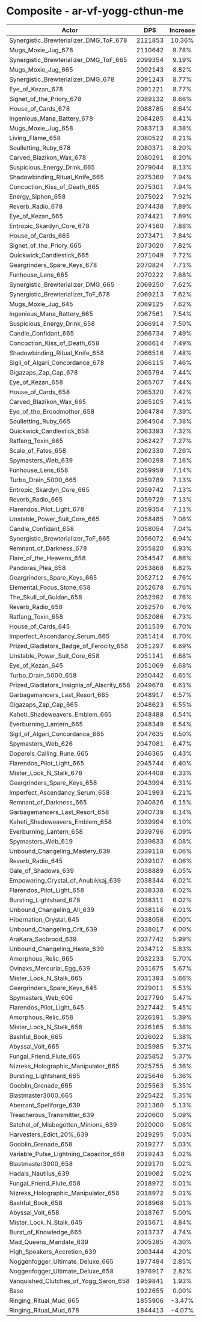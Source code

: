 # Composite - ar-vf-yogg-cthun-me
| Actor | DPS | Increase |
|---|:---:|:---:|
|Synergistic_Brewterializer_DMG_ToF_678|2121853|10.36%|
|Mugs_Moxie_Jug_678|2110642|9.78%|
|Synergistic_Brewterializer_DMG_ToF_665|2099354|9.19%|
|Mugs_Moxie_Jug_665|2092143|8.82%|
|Synergistic_Brewterializer_DMG_678|2091243|8.77%|
|Eye_of_Kezan_678|2091221|8.77%|
|Signet_of_the_Priory_678|2089132|8.66%|
|House_of_Cards_678|2088785|8.64%|
|Ingenious_Mana_Battery_678|2084285|8.41%|
|Mugs_Moxie_Jug_658|2083713|8.38%|
|Living_Flame_658|2080522|8.21%|
|Soulletting_Ruby_678|2080371|8.20%|
|Carved_Blazikon_Wax_678|2080291|8.20%|
|Suspicious_Energy_Drink_665|2079044|8.13%|
|Shadowbinding_Ritual_Knife_665|2075360|7.94%|
|Concoction_Kiss_of_Death_665|2075301|7.94%|
|Energy_Siphon_658|2075022|7.92%|
|Reverb_Radio_678|2074438|7.89%|
|Eye_of_Kezan_665|2074421|7.89%|
|Entropic_Skardyn_Core_678|2074160|7.88%|
|House_of_Cards_665|2073471|7.84%|
|Signet_of_the_Priory_665|2073020|7.82%|
|Quickwick_Candlestick_665|2071049|7.72%|
|Geargrinders_Spare_Keys_678|2070824|7.71%|
|Funhouse_Lens_665|2070222|7.68%|
|Synergistic_Brewterializer_DMG_665|2069250|7.62%|
|Synergistic_Brewterializer_ToF_678|2069213|7.62%|
|Mugs_Moxie_Jug_645|2069125|7.62%|
|Ingenious_Mana_Battery_665|2067561|7.54%|
|Suspicious_Energy_Drink_658|2066914|7.50%|
|Candle_Confidant_665|2066734|7.49%|
|Concoction_Kiss_of_Death_658|2066614|7.49%|
|Shadowbinding_Ritual_Knife_658|2066516|7.48%|
|Sigil_of_Algari_Concordance_678|2066115|7.46%|
|Gigazaps_Zap_Cap_678|2065794|7.44%|
|Eye_of_Kezan_658|2065707|7.44%|
|House_of_Cards_658|2065320|7.42%|
|Carved_Blazikon_Wax_665|2065105|7.41%|
|Eye_of_the_Broodmother_658|2064784|7.39%|
|Soulletting_Ruby_665|2064504|7.38%|
|Quickwick_Candlestick_658|2063393|7.32%|
|Ratfang_Toxin_665|2062427|7.27%|
|Scale_of_Fates_658|2062330|7.26%|
|Spymasters_Web_639|2060298|7.16%|
|Funhouse_Lens_658|2059959|7.14%|
|Turbo_Drain_5000_665|2059789|7.13%|
|Entropic_Skardyn_Core_665|2059742|7.13%|
|Reverb_Radio_665|2059729|7.13%|
|Flarendos_Pilot_Light_678|2059354|7.11%|
|Unstable_Power_Suit_Core_665|2058485|7.06%|
|Candle_Confidant_658|2058054|7.04%|
|Synergistic_Brewterializer_ToF_665|2056072|6.94%|
|Remnant_of_Darkness_678|2055820|6.93%|
|Flare_of_the_Heavens_658|2054547|6.86%|
|Pandoras_Plea_658|2053868|6.82%|
|Geargrinders_Spare_Keys_665|2052712|6.76%|
|Elemental_Focus_Stone_658|2052678|6.76%|
|The_Skull_of_Guldan_658|2052592|6.76%|
|Reverb_Radio_658|2052570|6.76%|
|Ratfang_Toxin_658|2052086|6.73%|
|House_of_Cards_645|2051539|6.70%|
|Imperfect_Ascendancy_Serum_665|2051414|6.70%|
|Prized_Gladiators_Badge_of_Ferocity_658|2051297|6.69%|
|Unstable_Power_Suit_Core_658|2051141|6.68%|
|Eye_of_Kezan_645|2051069|6.68%|
|Turbo_Drain_5000_658|2050442|6.65%|
|Prized_Gladiators_Insignia_of_Alacrity_658|2049678|6.61%|
|Garbagemancers_Last_Resort_665|2048917|6.57%|
|Gigazaps_Zap_Cap_665|2048623|6.55%|
|Kaheti_Shadeweavers_Emblem_665|2048488|6.54%|
|Everburning_Lantern_665|2048349|6.54%|
|Sigil_of_Algari_Concordance_665|2047635|6.50%|
|Spymasters_Web_626|2047081|6.47%|
|Doperels_Calling_Rune_665|2046365|6.43%|
|Flarendos_Pilot_Light_665|2045744|6.40%|
|Mister_Lock_N_Stalk_678|2044408|6.33%|
|Geargrinders_Spare_Keys_658|2043994|6.31%|
|Imperfect_Ascendancy_Serum_658|2041993|6.21%|
|Remnant_of_Darkness_665|2040826|6.15%|
|Garbagemancers_Last_Resort_658|2040739|6.14%|
|Kaheti_Shadeweavers_Emblem_658|2039994|6.10%|
|Everburning_Lantern_658|2039796|6.09%|
|Spymasters_Web_619|2039633|6.08%|
|Unbound_Changeling_Mastery_639|2039118|6.06%|
|Reverb_Radio_645|2039107|6.06%|
|Gale_of_Shadows_639|2038889|6.05%|
|Empowering_Crystal_of_Anubikkaj_639|2038344|6.02%|
|Flarendos_Pilot_Light_658|2038338|6.02%|
|Bursting_Lightshard_678|2038311|6.02%|
|Unbound_Changeling_All_639|2038116|6.01%|
|Hibernation_Crystal_645|2038058|6.00%|
|Unbound_Changeling_Crit_639|2038017|6.00%|
|AraKara_Sacbrood_639|2037742|5.99%|
|Unbound_Changeling_Haste_639|2034712|5.83%|
|Amorphous_Relic_665|2032233|5.70%|
|Ovinaxs_Mercurial_Egg_639|2031675|5.67%|
|Mister_Lock_N_Stalk_665|2031393|5.66%|
|Geargrinders_Spare_Keys_645|2029011|5.53%|
|Spymasters_Web_606|2027790|5.47%|
|Flarendos_Pilot_Light_645|2027442|5.45%|
|Amorphous_Relic_658|2026191|5.39%|
|Mister_Lock_N_Stalk_658|2026165|5.38%|
|Bashful_Book_665|2026022|5.38%|
|Abyssal_Volt_665|2025985|5.37%|
|Fungal_Friend_Flute_665|2025852|5.37%|
|Nizreks_Holographic_Manipulator_665|2025755|5.36%|
|Bursting_Lightshard_665|2025646|5.36%|
|Gooblin_Grenade_665|2025563|5.35%|
|Blastmaster3000_665|2025422|5.35%|
|Aberrant_Spellforge_639|2021360|5.13%|
|Treacherous_Transmitter_639|2020600|5.09%|
|Satchel_of_Misbegotten_Minions_639|2020000|5.06%|
|Harvesters_Edict_20%_639|2019295|5.03%|
|Gooblin_Grenade_658|2019277|5.03%|
|Variable_Pulse_Lightning_Capacitor_658|2019243|5.02%|
|Blastmaster3000_658|2019170|5.02%|
|Hadals_Nautilus_639|2019082|5.02%|
|Fungal_Friend_Flute_658|2018972|5.01%|
|Nizreks_Holographic_Manipulator_658|2018972|5.01%|
|Bashful_Book_658|2018968|5.01%|
|Abyssal_Volt_658|2018767|5.00%|
|Mister_Lock_N_Stalk_645|2015671|4.84%|
|Burst_of_Knowledge_665|2013737|4.74%|
|Mad_Queens_Mandate_639|2005285|4.30%|
|High_Speakers_Accretion_639|2003444|4.20%|
|Noggenfogger_Ultimate_Deluxe_665|1977494|2.85%|
|Noggenfogger_Ultimate_Deluxe_658|1976917|2.82%|
|Vanquished_Clutches_of_Yogg_Saron_658|1959841|1.93%|
|Base|1922655|0.00%|
|Ringing_Ritual_Mud_665|1855906|-3.47%|
|Ringing_Ritual_Mud_678|1844413|-4.07%|
